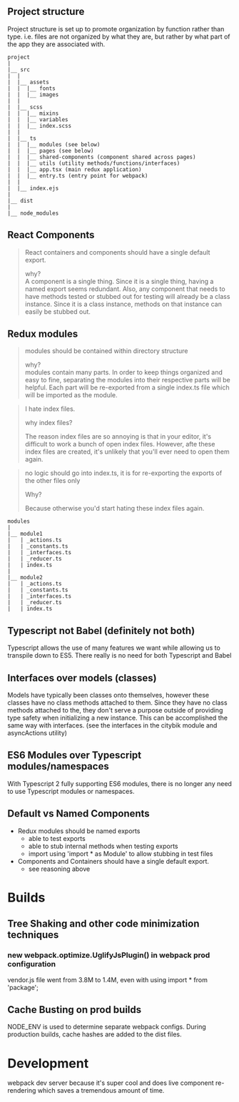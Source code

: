 ## Project structure
Project structure is set up to promote organization by function rather than type.
i.e. files are not organized by what they are, but rather by what part of the app they are associated with.
```
project
|
|__ src
|  |
|  |__ assets
|  |  |__ fonts
|  |  |__ images
|  |
|  |__ scss
|  |  |__ mixins
|  |  |__ variables
|  |  |__ index.scss
|  |
|  |__ ts
|  |  |__ modules (see below)
|  |  |__ pages (see below)
|  |  |__ shared-components (component shared across pages)
|  |  |__ utils (utility methods/functions/interfaces)
|  |  |__ app.tsx (main redux application)
|  |  |__ entry.ts (entry point for webpack)
|  |  
|  |__ index.ejs
|
|__ dist
|
|__ node_modules

```

## React Components
> React containers and components should have a single default export.
> 
>  why?   
>  A component is a single thing. Since it is a single thing, having a named export seems redundant.
>  Also, any component that needs to have methods tested or stubbed out for testing will already be a class instance.
>  Since it is a class instance, methods on that instance can easily be stubbed out.


## Redux modules
> modules should be contained within directory structure
>
> why?   
> modules contain many parts. In order to keep things organized and easy to fine,
> separating the modules into their respective parts will be helpful.  Each part
> will be re-exported from a single index.ts file which will be imported as the module.

> I hate index files.
>
> why index files?
>
> The reason index files are so annoying is that in your editor, it's difficult to work
> a bunch of open index files.  However, afte these index files are created, it's unlikely
> that you'll ever need to open them again.

> no logic should go into index.ts, it is for re-exporting the exports of the other files only
>
> Why?
> 
> Because otherwise you'd start hating these index files again.

```
modules
|
|__ module1
|   | _actions.ts 
|   | _constants.ts
|   | _interfaces.ts
|   | _reducer.ts
|   | index.ts
|
|__ module2
|   | _actions.ts 
|   | _constants.ts
|   | _interfaces.ts
|   | _reducer.ts
|   | index.ts
```

## Typescript not Babel (definitely not both)
Typescript allows the use of many features we want while allowing us to transpile down to ES5.
There really is no need for both Typescript and Babel

## Interfaces over models (classes)
Models have typically been classes onto themselves, however these classes have no class methods attached to them.
Since they have no class methods attached to the, they don't serve a purpose outside of providing type safety when initializing a new instance.
This can be accomplished the same way with interfaces. (see the interfaces in the citybik module and asyncActions utility)

## ES6 Modules over Typescript modules/namespaces
With Typescript 2 fully supporting ES6 modules, there is no longer any need to use Typescript modules or namespaces.

## Default vs Named Components
- Redux modules should be named exports
  - able to test exports
  - able to stub internal methods when testing exports
  - import using 'import * as Module' to allow stubbing in test files
- Components and Containers should have a single default export.
  - see reasoning above


# Builds

## Tree Shaking and other code minimization techniques
### new webpack.optimize.UglifyJsPlugin() in webpack prod configuration
vendor.js file went from 3.8M to 1.4M, even with using import * from 'package';

## Cache Busting on prod builds
NODE_ENV is used to determine separate webpack configs. 
During production builds, cache hashes are added to the dist files.

# Development 
webpack dev server
because it's super cool and does live component re-rendering which saves a tremendous amount of time.

